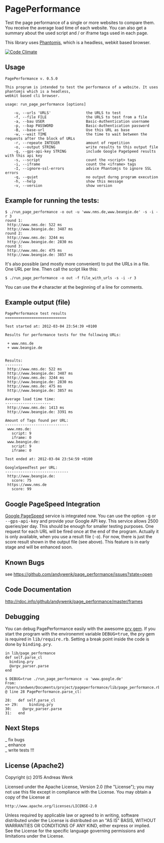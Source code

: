 PagePerformance
===============

Test the page performance of a single or more websites to compare them. You receive
the average load time of each website. You can also get a summary about the used script 
and / or iframe tags used in each page. 

This library uses [Phantomjs](http://code.google.com/p/phantomjs/ "Phantomjs"), which is a 
headless, webkit based browser.

[![Code Climate](https://codeclimate.com/github/andywenk/page_performance.png)](https://codeclimate.com/github/andywenk/page_performance)

Usage
-----

    PagePerformance v. 0.5.0

    This program is intended to test the performance of a website. It uses phantomjs which is a headless,
    webkit based cli browser.

    usage: run_page_performance [options]

        -u, --urls 'URLS'                the URLS to test
        -f, --file FILE                  the URLS to test from a file
        -a, --bau USER                   Basic-Authentication username
        -p, --bap PASSWORD               Basic-Authentication password
        -B, --base-url                   Use this URL as base
        -w, --wait TIME                  the time to wait between the requests after the block of URLs
        -r, --repeate INTEGER            amount of repetition
        -o, --output STRING              write results to this output file
        -g, --gps-api-key STRING         include Google PageSpeed results with this api key
        -s, --script                     count the <script> tags
        -i, --iframe                     count the <iframe> tags
        -I, --ignore-ssl-errors          advice Phantomjs to ignore SSL errors
        -q, --quiet                      no output durng program execution
        -h, --help                       show this message
        -v, --version                    show version

Example for running the tests:
------------------------------

    $ ./run_page_performance -o out -u 'www.nms.de,www.beangie.de' -s -i -r 3
    round 1:
     http://www.nms.de: 522 ms
     http://www.beangie.de: 3487 ms
    round 2:
     http://www.nms.de: 3244 ms
     http://www.beangie.de: 2830 ms
    round 3:
     http://www.nms.de: 475 ms
     http://www.beangie.de: 3857 ms

It's also possible (and mostly more convenient) to put the URLs in a file. One URL per line. Then call the script like this:

    $ ./run_page_performance -o out -f file_with_urls -s -i -r 3

You can use the <tt>#</tt> character at the beginning of a line for comments.

Example output (file)
---------------------

    PagePerformance test results
    ============================

    Test started at: 2012-03-04 23:54:39 +0100

    Results for performance tests for the following URLs:

     + www.nms.de
     + www.beangie.de


    Results:
    --------
     http://www.nms.de: 522 ms
     http://www.beangie.de: 3487 ms
     http://www.nms.de: 3244 ms
     http://www.beangie.de: 2830 ms
     http://www.nms.de: 475 ms
     http://www.beangie.de: 3857 ms

    Average load time time:
    ---------------------
     http://www.nms.de: 1413 ms
     http://www.beangie.de: 3391 ms

    Amount of Tags found per URL:
    -----------------------------
     www.nms.de:
       script: 9
       iframe: 0
     www.beangie.de:
       script: 9
       iframe: 0

    Test ended at: 2012-03-04 23:54:59 +0100

    GoogleSpeedTest per URL:
    -----------------------------
     http://www.beangie.de:
       score: 75
     https://www.nms.de
       score: 99


Google PageSpeed Integration
----------------------------

[Google PageSpeed](https://developers.google.com/speed/pagespeed/service, "Google PageSpeed") service is integrated now.
You can use the option <tt>-g</tt> or <tt>--gps-api-key</tt> and provide your Google API key. This service allows 2500 queries/per day. 
This should be enough for smaller testing purposes. One request for each URL will be fired once at the end of the 
program. Actually it is only available, when you use a result file (<tt>-o</tt>). For now, there is just the score result shown
in the output file (see above). This feature is in early stage and will be enhanced soon.  

Known Bugs
----------

see https://github.com/andywenk/page_performance/issues?state=open

Code Documentation
------------------

http://rdoc.info/github/andywenk/page_performance/master/frames

Debugging
---------

You can debug PagePerformance easily with the awesome [pry gem](http://pry.github.com/). If you start the
program with the environemnt variable <tt>DEBUG=true</tt>, the pry gem is required in <tt>lib/require.rb</tt>. Setting a 
break point inside the code is done by <tt>binding.pry</tt>.

    in lib/page_performance
    def self.parse_cl
      binding.pry
      @argv_parser.parse
    end

    $ DEBUG=true ./run_page_performance -u 'www.google.de'
    From: /Users/andwen/Documents/project/pageperformance/lib/page_performance.rb @ line 28 PagePerformance.parse_cl:

    28:   def self.parse_cl
    => 29:     binding.pry
    30:     @argv_parser.parse
    31:   end

Next Steps
----------

_ fix bugs  
_ enhance  
_ write tests !!!  

License (Apache2)
-----------------

Copyright (c) 2015 Andreas Wenk

Licensed under the Apache License, Version 2.0 (the "License");
you may not use this file except in compliance with the License.
You may obtain a copy of the License at

    http://www.apache.org/licenses/LICENSE-2.0

Unless required by applicable law or agreed to in writing, software
distributed under the License is distributed on an "AS IS" BASIS,
WITHOUT WARRANTIES OR CONDITIONS OF ANY KIND, either express or implied.
See the License for the specific language governing permissions and
limitations under the License.


